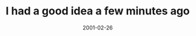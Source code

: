 ---
layout: base.njk
title : 'I had a good idea a few minutes ago' 
view_title : 'I had a good idea a few minutes ago' 
year : '2001' 
date : '2001-02-26' 
img_file : '/drawing/sunset.png' 
html_file : 'goodidea' 
next_html : 'willifall.html' 
year_order : '44' 
permalink : "title/{{html_file}}.html"
---
